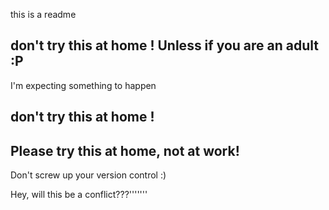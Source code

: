 this is a readme


## don't try this at home ! Unless if you are an adult :P

I'm expecting something to happen

## don't try this at home !
## Please try this at home, not at work!

Don't screw up your version control :)


Hey, will this be a conflict???'''''''

